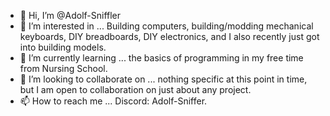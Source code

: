 - 👋 Hi, I’m @Adolf-Sniffler
- 👀 I’m interested in ... Building computers, building/modding mechanical keyboards, DIY breadboards, DIY electronics, and I also recently just got into building models.  
- 🌱 I’m currently learning ... the basics of programming in my free time from Nursing School.
- 💞️ I’m looking to collaborate on ... nothing specific at this point in time, but I am open to collaboration on just about any project. 
- 📫 How to reach me ... Discord: Adolf-Sniffer.

<!---
Adolf-Sniffler/Adolf-Sniffler is a ✨ special ✨ repository because its `README.md` (this file) appears on your GitHub profile.
You can click the Preview link to take a look at your changes.
--->
